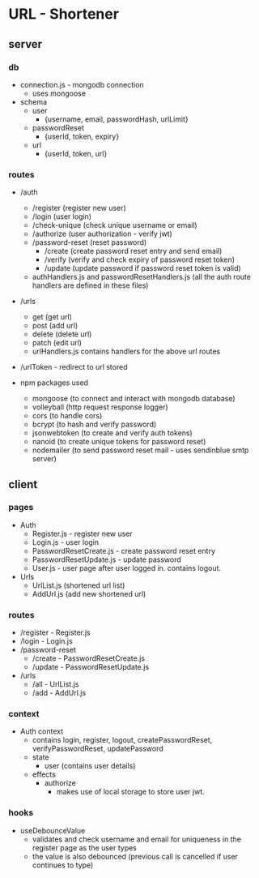 # URL - Shortener

## server

### db

- connection.js - mongodb connection
  - uses mongoose
- schema
  - user
    - {username, email, passwordHash, urlLimit}
  - passwordReset
    - {userId, token, expiry}
  - url
    - {userId, token, url}

### routes

- /auth
  - /register (register new user)
  - /login (user login)
  - /check-unique (check unique username or email)
  - /authorize (user authorization - verify jwt)
  - /password-reset (reset password)
    - /create (create password reset entry and send email)
    - /verify (verify and check expiry of password reset token)
    - /update (update password if password reset token is valid)
  - authHandlers.js and passwordResetHandlers.js (all the auth route handlers are defined in these files)
- /urls
  - get (get url)
  - post (add url)
  - delete (delete url)
  - patch (edit url)
  - urlHandlers.js contains handlers for the above url routes
- /urlToken - redirect to url stored

- npm packages used
  - mongoose (to connect and interact with mongodb database)
  - volleyball (http request response logger)
  - cors (to handle cors)
  - bcrypt (to hash and verify password)
  - jsonwebtoken (to create and verify auth tokens)
  - nanoid (to create unique tokens for password reset)
  - nodemailer (to send password reset mail - uses sendinblue smtp server)

## client

### pages

- Auth
  - Register.js - register new user
  - Login.js - user login
  - PasswordResetCreate.js - create password reset entry
  - PasswordResetUpdate.js - update password
  - User.js - user page after user logged in. contains logout.
- Urls
  - UrlList.js (shortened url list)
  - AddUrl.js (add new shortened url)

### routes

- /register - Register.js
- /login - Login.js
- /password-reset
  - /create - PasswordResetCreate.js
  - /update - PasswordResetUpdate.js
- /urls
  - /all - UrlList.js
  - /add - AddUrl.js

### context

- Auth context
  - contains login, register, logout, createPasswordReset, verifyPasswordReset, updatePassword
  - state
    - user (contains user details)
  - effects
    - authorize
      - makes use of local storage to store user jwt.

### hooks

- useDebounceValue
  - validates and check username and email for uniqueness in the register page as the user types
  - the value is also debounced (previous call is cancelled if user continues to type)
